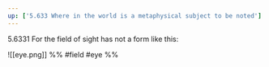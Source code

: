 ```yaml
---
up: ['5.633 Where in the world is a metaphysical subject to be noted']
---
```

5.6331 For the field of sight has not a form like this:

 ![[eye.png]]
 %%
 #field #eye %%